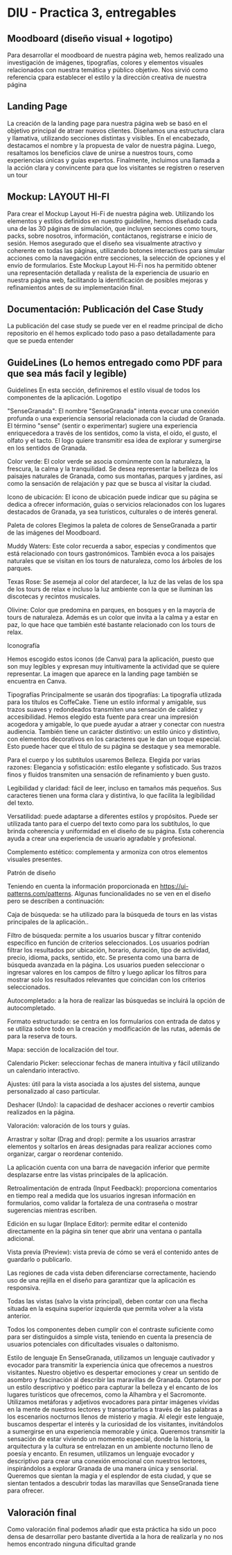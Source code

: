 # DIU - Practica 3, entregables

## Moodboard (diseño visual + logotipo)   

Para desarrollar el moodboard de nuestra página web, hemos realizado una investigación  de imágenes, tipografías, colores y elementos visuales relacionados con nuestra temática y público objetivo. Nos sirvió como referencia çpara establecer el estilo y la dirección creativa de nuestra página


## Landing Page


La creación de la landing page para nuestra página web se basó en el objetivo principal de atraer nuevos clientes. Diseñamos una estructura clara y llamativa, utilizando secciones distintas y visibles. En el encabezado, destacamos el nombre y la propuesta de valor de nuestra página. Luego, resaltamos los beneficios clave de unirse a nuestros tours, como experiencias únicas y guías expertos. Finalmente, incluimos una llamada a la acción clara y convincente para que los visitantes se registren o reserven un tour



## Mockup: LAYOUT HI-FI

Para crear el Mockup Layout Hi-Fi de nuestra página web. Utilizando los elementos y estilos definidos en nuestro guideline, hemos diseñado cada una de las 30 páginas de simulación, que incluyen secciones como tours, packs, sobre nosotros, información, contáctanos, registrarse e inicio de sesión. Hemos asegurado que el diseño sea visualmente atractivo y coherente en todas las páginas, utilizando botones interactivos para simular acciones como la navegación entre secciones, la selección de opciones y el envío de formularios. Este Mockup Layout Hi-Fi nos ha permitido obtener una representación detallada y realista de la experiencia de usuario en nuestra página web, facilitando la identificación de posibles mejoras y refinamientos antes de su implementación final.


## Documentación: Publicación del Case Study

La publicación del case study se puede ver en el readme principal de dicho repositorio en él hemos explicado todo paso a paso detalladamente para que se pueda entender 

## GuideLines (Lo hemos entregado como PDF para que sea más facil y legible) 

Guidelines
En esta sección, definiremos el estilo visual de todos los componentes de la aplicación.
Logotipo

"SenseGranada": El nombre "SenseGranada" intenta evocar una conexión profunda o una experiencia sensorial relacionada con la ciudad de Granada. El término "sense" (sentir o experimentar) sugiere una experiencia enriquecedora a través de los sentidos, como la vista, el oído, el gusto, el olfato y el tacto. El logo quiere transmitir esa idea de explorar y sumergirse en los sentidos de Granada.


Color verde: El color verde se asocia comúnmente con la naturaleza, la frescura, la calma y la tranquilidad. Se desea representar la belleza de los paisajes naturales de Granada, como sus montañas, parques y jardines, así como la sensación de relajación y paz que se busca al visitar la ciudad.


Icono de ubicación: El icono de ubicación puede indicar que su página se dedica a ofrecer información, guías o servicios relacionados con los lugares destacados de Granada, ya sea turísticos, culturales o de interés general.


Paleta de colores
Elegimos la paleta de colores de SenseGranada a partir de las imágenes del Moodboard.

Muddy Waters: Este color recuerda a sabor, especias y condimentos que está relacionado con tours gastronómicos. También evoca a los paisajes naturales que se visitan en los tours de naturaleza, como los árboles de los parques.


Texas Rose: Se asemeja al color del atardecer, la luz de las velas de los spa de los tours de relax e incluso la luz ambiente con la que se iluminan las discotecas y recintos musicales.


Olivine: Color que predomina en parques, en bosques y en la mayoría de tours de naturaleza. Además es un color que invita a la calma y a estar en paz, lo que hace que también esté bastante relacionado con los tours de relax.


Iconografía


Hemos escogido estos iconos (de Canva) para la aplicación, puesto que son muy legibles y expresan muy intuitivamente la actividad que se quiere representar.
La imagen que aparece en la landing page también se encuentra en Canva. 


Tipografías
Principalmente se usarán dos tipografías:
La tipografía utlizada para los títulos es CoffeCake. Tiene un estilo informal y amigable, sus trazos suaves y redondeados transmiten una sensación de calidez y accesibilidad. Hemos elegido esta fuente para crear una impresión acogedora y amigable, lo que puede ayudar a atraer y conectar con nuestra audiencia. También tiene un carácter distintivo: un estilo único y distintivo, con elementos decorativos en los caracteres que le dan un toque especial. Esto puede hacer que el título de su página se destaque y sea memorable.


Para el cuerpo y los subtítulos usaremos Belleza. Elegida por varias razones: 
Elegancia y sofisticación: estilo elegante y sofisticado. Sus trazos finos y fluidos transmiten una sensación de refinamiento y buen gusto. 


Legibilidad y claridad: fácil de leer, incluso en tamaños más pequeños. Sus caracteres tienen una forma clara y distintiva, lo que facilita la legibilidad del texto. 


Versatilidad: puede adaptarse a diferentes estilos y propósitos. Puede ser utilizada tanto para el cuerpo del texto como para los subtítulos, lo que brinda coherencia y uniformidad en el diseño de su página. Esta coherencia ayuda a crear una experiencia de usuario agradable y profesional.


Complemento estético: complementa y armoniza con otros elementos visuales presentes. 


Patrón de diseño

Teniendo en cuenta la información proporcionada en https://ui-patterns.com/patterns. Algunas funcionalidades no se ven en el diseño pero se describen a continuación:

Caja de búsqueda: se ha utilizado para la búsqueda de tours en las vistas principales de la aplicación..

Filtro de búsqueda: permite a los usuarios buscar y filtrar contenido específico en función de criterios seleccionados. Los usuarios podrían filtrar los resultados por ubicación, horario, duración, tipo de actividad, precio, idioma, packs, sentido, etc. Se presenta como una barra de búsqueda avanzada en la página. Los usuarios pueden seleccionar o ingresar valores en los campos de filtro y luego aplicar los filtros para mostrar solo los resultados relevantes que coincidan con los criterios seleccionados.

Autocompletado: a la hora de realizar las búsquedas se incluirá la opción de autocompletado.

Formato estructurado: se centra en los formularios con entrada de datos y se utiliza sobre todo en la creación y modificación de las rutas, además de para la reserva de tours.

Mapa: sección de localización del tour.

Calendario Picker: seleccionar fechas de manera intuitiva y fácil utilizando un calendario interactivo.

Ajustes: útil para la vista asociada a los ajustes del sistema, aunque personalizado al caso particular.

Deshacer (Undo): la capacidad de deshacer acciones o revertir cambios realizados en la página.

Valoración: valoración de los tours y guías.

Arrastrar y soltar (Drag and drop): permite a los usuarios arrastrar elementos y soltarlos en áreas designadas para realizar acciones como organizar, cargar o reordenar contenido.

La aplicación cuenta con una barra de navegación inferior que permite desplazarse entre las vistas principales de la aplicación.

Retroalimentación de entrada (Input Feedback): proporciona comentarios en tiempo real a medida que los usuarios ingresan información en formularios, como validar la fortaleza de una contraseña o mostrar sugerencias mientras escriben.

Edición en su lugar (Inplace Editor): permite editar el contenido directamente en la página sin tener que abrir una ventana o pantalla adicional.

Vista previa (Preview): vista previa de cómo se verá el contenido antes de guardarlo o publicarlo.

Las regiones de cada vista deben diferenciarse correctamente, haciendo uso de una rejilla en el diseño para garantizar que la aplicación es responsiva.

Todas las vistas (salvo la vista principal), deben contar con una flecha situada en la esquina superior izquierda que permita volver a la vista anterior.

Todos los componentes deben cumplir con el contraste suficiente como para ser distinguidos a simple vista, teniendo en cuenta la presencia de usuarios potenciales con dificultades visuales o daltonismo.

Estilo de lenguaje
En SenseGranada, utilizamos un lenguaje cautivador y evocador para transmitir la experiencia única que ofrecemos a nuestros visitantes. Nuestro objetivo es despertar emociones y crear un sentido de asombro y fascinación al describir las maravillas de Granada.
Optamos por un estilo descriptivo y poético para capturar la belleza y el encanto de los lugares turísticos que ofrecemos, como la Alhambra y el Sacromonte. Utilizamos metáforas y adjetivos evocadores para pintar imágenes vívidas en la mente de nuestros lectores y transportarlos a través de las palabras a los escenarios nocturnos llenos de misterio y magia.
Al elegir este lenguaje, buscamos despertar el interés y la curiosidad de los visitantes, invitándolos a sumergirse en una experiencia memorable y única. Queremos transmitir la sensación de estar viviendo un momento especial, donde la historia, la arquitectura y la cultura se entrelazan en un ambiente nocturno lleno de poesía y encanto.
En resumen, utilizamos un lenguaje evocador y descriptivo para crear una conexión emocional con nuestros lectores, inspirándolos a explorar Granada de una manera única y sensorial. Queremos que sientan la magia y el esplendor de esta ciudad, y que se sientan tentados a descubrir todas las maravillas que SenseGranada tiene para ofrecer.

## Valoración final 

Como valoración final podemos añadir que esta práctica ha sido un poco densa de desarrollar pero bastante divertida a la hora de realizarla y no nos hemos encontrado ninguna dificultad grande 
 
